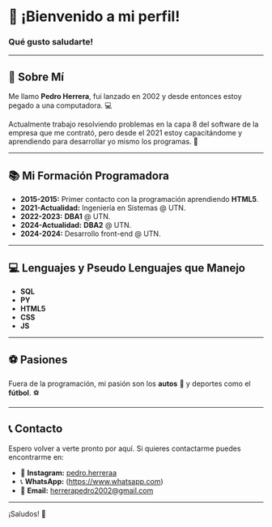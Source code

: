# 👋 ¡Bienvenido a mi perfil! 

### Qué gusto saludarte!

---

## 🎉 Sobre Mí

Me llamo **Pedro Herrera**, fui lanzado en 2002 y desde entonces estoy pegado a una computadora. 💻

Actualmente trabajo resolviendo problemas en la capa 8 del software de la empresa que me contrató, pero desde el 2021 estoy capacitándome y aprendiendo para desarrollar yo mismo los programas. 🚀

---

## 📚 Mi Formación Programadora

- **2015-2015:** Primer contacto con la programación aprendiendo **HTML5**.
- **2021-Actualidad:** Ingeniería en Sistemas @ UTN.
- **2022-2023:** **DBA1** @ UTN.
- **2024-Actualidad:** **DBA2** @ UTN.
- **2024-2024:** Desarrollo front-end @ UTN.
  
  

---

## 💻 Lenguajes y Pseudo Lenguajes que Manejo

- **SQL**
- **PY**
- **HTML5**
- **CSS**
- **JS**

---

## ⚽ Pasiones

Fuera de la programación, mi pasión son los **autos** 🚗 y deportes como el **fútbol**. ⚽

---

## 📞 Contacto

Espero volver a verte pronto por aquí. Si quieres contactarme puedes encontrarme en:

- 📸 **Instagram:** [pedro.herreraa](https://www.instagram.com/pedro.herreraa/)
- 📞 **WhatsApp:** (https://www.whatsapp.com)
- 📧 **Email:** herrerapedro2002@gmail.com

---

¡Saludos! 👋
